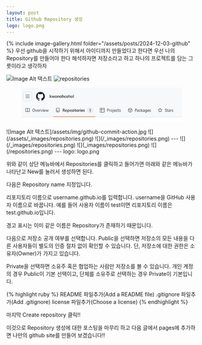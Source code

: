 ```yaml
---
layout: post
title: Github Repository 생성
logo: logo.png
---
```

{% include image-gallery.html folder="/assets/posts/2024-12-03-github" %}
우선 github을 시작하기 위해서 아이디까지 만들었다고 한다면 우선 나의 Repository를 만들어야 한다 해석하자면 저장소라고 하고 하나의 프로젝트를 담는 그릇이라고 생각하자

![Image Alt 텍스트]({{site.url}}/assets/_images/repositories.png)
<img src="./images/repositories.png" alt="repositories" />
<figure>
<img src="/_images/repositories.png">
</figure>
![Image Alt 텍스트]/assets/img/github-commit-action.jpg
![](/assets/_images/repositories.png)
![](/_images/repositories.png)
---
![](/_images/repositories.png)
![](_images/repositories.png)
![](/repositories.png)
---
logo: logo.png

위와 같이 상단 메뉴바에서 Repositories를 클릭하고 들어가면 아래와 같은 메뉴바가 나타난고 New를 눌러서 생성하면 된다.

다음은 Repository name 지정입니다.

리포지토리 이름으로 username.github.io를 입력합니다. username을 GitHub 사용자 이름으로 바꿉니다. 예를 들어 사용자 이름이 test이면 리포지토리 이름은 test.github.io입니다.

경고 표시는 이미 같은 이름은 Repository가 존재하기 때문입니다.

다음으로 저장소 공개 여부를 선택합니다. Public을 선택하면 저장소의 모든 내용을 다른 사용자들이 별도의 인증 절차 없이 확인할 수 있습니다. 단, 저장소에 대한 권한은 소유자(Owner)가 가지고 있습니다.

Private을 선택하면 소유주 혹은 협업하는 사람만 저장소를 볼 수 있습니다. 개인 계정의 경우 Public이 기본 선택이고, 단체를 소유주로 선택하는 경우 Private이 기본입니다.


{% highlight ruby %}
README 파일추가(Add a README file)
.gitignore 파일추가(Add .gitignore)
license 파일추가(Choose a license)
{% endhighlight %}

마지막 Create repository 클릭!!

이것으로 Repository 생성에 대한 포스팅을 마무리 하고
다음 글에서 pages에 추가하면 나만의 github site를 만들어 보겠습니다!!



[jekyll-docs]: http://jekyllrb.com/docs/home
[jekyll-gh]:   https://github.com/jekyll/jekyll
[jekyll-talk]: https://talk.jekyllrb.com/
